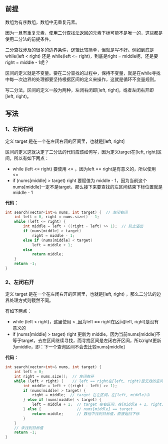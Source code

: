 ## 前提
数组为有序数组，数组中无重复元素。

因为一旦有重复元素，使用二分查找法返回的元素下标可能不是唯一的，这些都是使用二分法的前提条件。

二分查找涉及的很多的边界条件，逻辑比较简单，但就是写不好。例如到底是 while(left < right) 还是 while(left <= right)，到底是right = middle呢，还是要right = middle - 1呢？

区间的定义就是不变量。要在二分查找的过程中，保持不变量，就是在while寻找中每一次边界的处理都要坚持根据区间的定义来操作，这就是循环不变量规则。

写二分法，区间的定义一般为两种，左闭右闭即[left, right]，或者左闭右开即[left, right)。

## 写法
### 1、左闭右闭
定义 target 是在一个在左闭右闭的区间里，也就是[left, right]

区间的定义这就决定了二分法的代码应该如何写，因为定义target在[left, right]区间，所以有如下两点：

- while (left <= right) 要使用 <= ，因为left == right是有意义的，所以使用 <=
- if (nums[middle] > target) right 要赋值为 middle - 1，因为当前这个nums[middle]一定不是target，那么接下来要查找的左区间结束下标位置就是 middle - 1

**代码：**
```c++
int search(vector<int>& nums, int target) {  // 左闭右闭
    int left = 0, right = nums.size() - 1;
    while (left <= right) {
        int middle = left + ((right - left) >> 1);  // 防止溢出
        if (nums[middle] > target)
            right = middle - 1;
        else if (nums[middle] < target)
            left = middle + 1;
        else
            return middle;
    }
    return -1;
}
```
### 2、左闭右开
定义 target 是在一个在左闭右开的区间里，也就是[left, right) ，那么二分法的边界处理方式则截然不同。

有如下两点：

- while (left < right)，这里使用 < ,因为left == right在区间[left, right)是没有意义的
- if (nums[middle] > target) right 更新为 middle，因为当前nums[middle]不等于target，去左区间继续寻找，而寻找区间是左闭右开区间，所以right更新为middle，即：下一个查询区间不会去比较nums[middle]

**代码：**
```c++
int search(vector<int>& nums, int target) {
    int left = 0;
    int right = nums.size();  // 左闭右开
    while (left < right) {    // left == right在[left, right)是无效的空间
        int middle = left + ((right - left) >> 1);
        if (nums[middle] > target) {
            right = middle;  // target 在左区间，在[left, middle)中
        } else if (nums[middle] < target) {
            left = middle + 1;  // target 在右区间，在[middle + 1, right)中
        } else {                // nums[middle] == target
            return middle;      // 数组中找到目标值，直接返回下标
        }
    }
    // 未找到目标值
    return -1;
}
```